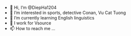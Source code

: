 - 👋 Hi, I’m @DiepHa1204
- 👀 I’m interested in sports, detective Conan, Vu Cat Tuong
- 🌱 I’m currently learning English linguistics
- 💞️ I work for Vsource
- 📫 How to reach me ...

<!---
DiepHa1204/DiepHa1204 is a ✨ special ✨ repository because its `README.md` (this file) appears on your GitHub profile.
You can click the Preview link to take a look at your changes.
--->
